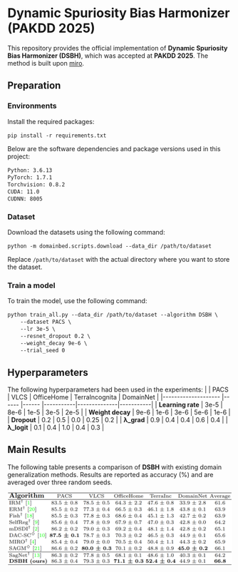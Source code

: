 # Dynamic Spuriosity Bias Harmonizer (PAKDD 2025)
This repository provides the official implementation of **Dynamic Spuriosity Bias Harmonizer (DSBH)**, 
which was accepted at **PAKDD 2025**. The method is built upon [miro](https://github.com/khanrc/miro).

## Preparation
### Environments
Install the required packages:
```
pip install -r requirements.txt
```

Below are the software dependencies and package versions used in this project:
```
Python: 3.6.13
PyTorch: 1.7.1
Torchvision: 0.8.2
CUDA: 11.0
CUDNN: 8005
```

### Dataset
Download the datasets using the following command:
```
python -m domainbed.scripts.download --data_dir /path/to/dataset
```
Replace `/path/to/dataset` with the actual directory where you want to store the dataset.

### Train a model
To train the model, use the following command:
```
python train_all.py --data_dir /path/to/dataset --algorithm DSBH \
    --dataset PACS \
    --lr 3e-5 \
    --resnet_dropout 0.2 \
    --weight_decay 9e-6 \
    --trial_seed 0
```

## Hyperparameters
The following hyperparameters had been used in the experiments:
|                     | PACS  | VLCS  | OfficeHome | TerraIncognita | DomainNet |
|-------------------- |------ |------ |-----------|--------------|-----------|
| **Learning rate**   | 3e-5  | 8e-6  | 1e-5      | 3e-5         | 2e-5      |
| **Weight decay**    | 9e-6  | 1e-6  | 3e-6      | 5e-6         | 1e-6      |
| **Dropout**         | 0.2   | 0.5   | 0.0       | 0.25         | 0.2       |
| **λ_grad**         | 0.9   | 0.4   | 0.4       | 0.6          | 0.4       |
| **λ_logit**        | 0.1   | 0.4   | 1.0       | 0.4          | 0.3       |

## Main Results
The following table presents a comparison of **DSBH** with existing domain generalization methods. 
Results are reported as accuracy (%) and are averaged over three random seeds.

<img src="results.png" alt="Results" width="700">

